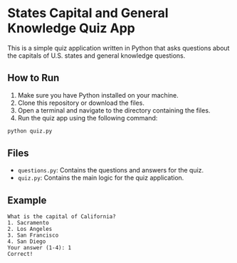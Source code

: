 # States Capital and General Knowledge Quiz App

This is a simple quiz application written in Python that asks questions about the capitals of U.S. states and general knowledge questions.

## How to Run

1. Make sure you have Python installed on your machine.
2. Clone this repository or download the files.
3. Open a terminal and navigate to the directory containing the files.
4. Run the quiz app using the following command:

```sh
python quiz.py
```

## Files

- `questions.py`: Contains the questions and answers for the quiz.
- `quiz.py`: Contains the main logic for the quiz application.

## Example

```
What is the capital of California?
1. Sacramento
2. Los Angeles
3. San Francisco
4. San Diego
Your answer (1-4): 1
Correct!
```
